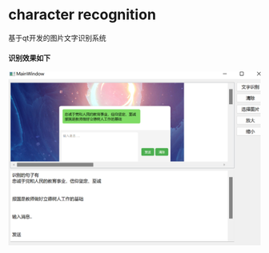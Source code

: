 # character recognition
 基于qt开发的图片文字识别系统

#### 识别效果如下

![image-20240122135514581](.\image-20240122135514581.png)
